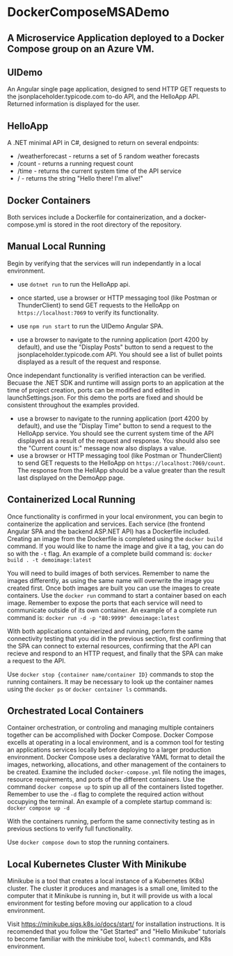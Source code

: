 # DockerComposeMSADemo
## A Microservice Application deployed to a Docker Compose group on an Azure VM.

## UIDemo
An Angular single page application, designed to send HTTP GET requests to the  jsonplaceholder.typicode.com to-do API, and the HelloApp API. Returned information is displayed for the user.

## HelloApp
A .NET minimal API in C#, designed to return on several endpoints:
- /weatherforecast - returns a set of 5 random weather forecasts
- /count - returns a running request count
- /time - returns the current system time of the API service
- / - returns the string "Hello there! I'm alive!"

## Docker Containers
Both services include a Dockerfile for containerization, and a docker-compose.yml is stored in the root directory of the repository.

## Manual Local Running
Begin by verifying that the services will run independantly in a local environment.
- use `dotnet run` to run the HelloApp api.
- once started, use a browser or HTTP messaging tool (like Postman or ThunderClient) to send GET requests to the HelloApp on `https://localhost:7069` to verify its functionality.

- use `npm run start` to run the UIDemo Angular SPA.
- use a browser to navigate to the running application (port 4200 by default), and use the "Display Posts" button to send a request to the jsonplaceholder.typicode.com API. You should see a list of bullet points displayed as a result of the request and response.

Once independant functionality is verified interaction can be verified. Becuase the .NET SDK and runtime will assign ports to an application at the time of project creation, ports can be modified and edited in launchSettings.json. For this demo the ports are fixed and should be consistent throughout the examples provided.

- use a browser to navigate to the running application (port 4200 by default), and use the "Display Time" button to send a request to the HelloApp service. You should see the current system time of the API displayed as a result of the request and response. You should also see the "Current count is:" message now also displays a value.
- use a browser or HTTP messaging tool (like Postman or ThunderClient) to send GET requests to the HelloApp on `https://localhost:7069/count`. The response from the HellApp should be a value greater than the result last displayed on the DemoApp page.

## Containerized Local Running
Once functionality is confirmed in your local environment, you can begin to containerize the application and services. Each service (the frontend Angular SPA and the backend ASP.NET API) has a Dockerfile included. Creating an image from the Dockerfile is completed using the `docker build` command. If you would like to name the image and give it a tag, you can do so with the `-t` flag. An example of a complete build command is:
`docker build . -t demoimage:latest`

You will need to build images of both services. Remember to name the images differently, as using the same name will overwrite the image you created first. Once both images are built you can use the images to create containers. Use the   `docker run` command to start a container based on each image. Remember to expose the ports that each service will need to communicate outside of its own container. An example of a complete run command is:
`docker run -d -p "80:9999" demoimage:latest`

With both applications containerized and running, perform the same connectivity testing that you did in the previous section, first confirming that the SPA can connect to external resources, confirming that the API can recieve and respond to an HTTP request, and finally that the SPA can make a request to the API.

Use `docker stop {container name/container ID}` commands to stop the running containers. It may be necessary to look up the container names using the `docker ps` or `docker container ls` commands.

## Orchestrated Local Containers
Container orchestration, or controling and managing multiple containers together can be accomplished with Docker Compose. Docker Compose excells at operating in a local environment, and is a common tool for testing an applications services locally before deploying to a larger production environment. Docker Compose uses a declarative YAML format to detail the images, networking, allocations, and other management of the containers to be created. Examine the included `docker-compose.yml` file noting the images, resource requirements, and ports of the different containers. Use the command `docker compose up` to spin up all of the containers listed together. Remember to use the `-d` flag to complete the required action without occupying the terminal. An example of a complete startup command is:
`docker compose up -d`

With the containers running, perform the same connectivity testing as in previous sections to verify full functionality.

Use `docker compose down` to stop the running containers.

## Local Kubernetes Cluster With Minikube
Minikube is a tool that creates a local instance of a Kubernetes (K8s) cluster. The cluster it produces and manages is a small one, limited to the computer that it Minikube is running in, but it will provide us with a local environment for testing before moving our application to a cloud environment.

Visit https://minikube.sigs.k8s.io/docs/start/ for installation instructions. It is recomended that you follow the "Get Started" and "Hello Minikube" tutorials to  become familiar with the minkiube tool, `kubectl` commands, and K8s environment.




